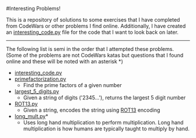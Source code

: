 #Interesting Problems!

This is a repository of solutions to some exercises that I have completed from CodeWars or other problems I find online. Additionally, I have created an [interesting_code.py](interesting_code.py) file for the code that I want to look back on later.

---
The following list is semi in the order that I attempted these problems. (Some of the problems are not CodeWars katas but questions that I found online and these will be noted with an asterisk *)

- [interesting_code.py](interesting_code.py)
- [primefactorization.py](primefactorization.py)
  - Find the prime factors of a given number
- [largest_5_digits.py](largest_5_digits.py)
  - Given a string of digits ('2345...'), returns the largest 5 digit number
- [ROT13.py](ROT13.py)
  - Given a string, encodes the string using [ROT13](https://en.wikipedia.org/wiki/ROT13) encoding
- [long_mult.py](long_mult.py)*
  - Uses long hand multiplication to perform multiplication. Long hand multiplication is how humans are typically taught to multiply by hand.
